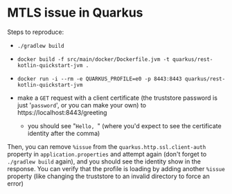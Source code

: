 # MTLS issue in Quarkus

Steps to reproduce: 
* `./gradlew build`

* `docker build -f src/main/docker/Dockerfile.jvm -t quarkus/rest-kotlin-quickstart-jvm .`

* `docker run -i --rm -e QUARKUS_PROFILE=e0 -p 8443:8443 quarkus/rest-kotlin-quickstart-jvm`

* make a `GET` request with a client certificate (the truststore password is just '`password`', or you can make your own) to 
  https://localhost:8443/greeting
    * you should see "`Hello, `" (where you'd expect to see the certificate identity after the comma)

Then, you can remove `%issue` from the `quarkus.http.ssl.client-auth` property in `application.properties` and attempt again (don't forget to `./gradlew build` again), and you should see the 
identity show in the response. You can verify that the profile is loading by adding another `%issue` property (like
changing the truststore to an invalid directory to force an error)
